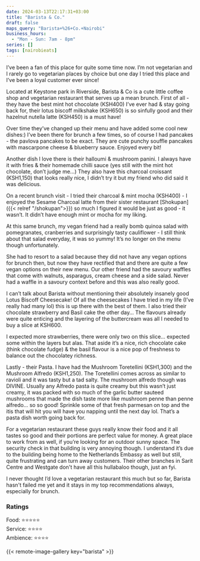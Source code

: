 ```yaml
---
date: 2024-03-13T22:17:31+03:00
title: "Barista & Co."
draft: false
maps_query: "Barista+%26+Co.+Nairobi"
business_hours:
  - "Mon - Sun: 7am - 8pm"
series: []
tags: [nairobieats]
---
```


I’ve been a fan of this place for quite some time now. I’m not vegetarian and I rarely go to vegetarian places by choice but one day I tried this place and I’ve been a loyal customer ever since!

Located at Keystone park in Riverside, Barista & Co is a cute little coffee shop and vegetarian restaurant that serves up a mean brunch. First of all - they have the best mint hot chocolate (KSH400) I’ve ever had & stay going back for, their lotus biscoff milkshake (KSH650) is so sinfully good and their hazelnut nutella latte (KSH450) is a must have!

Over time they’ve changed up their menu and have added some cool new dishes:) I’ve been there for brunch a few times, so of course I had pancakes - the pavlova pancakes to be exact. They are cute punchy souffle pancakes with mascarpone cheese & blueberry sauce. Enjoyed every bit!

Another dish I love there is their halloumi & mushroom panini. I always have it with fries & their homemade chilli sauce (yes still with the mint hot chocolate, don’t judge me…) They also have this charcoal croissant (KSH1,150) that looks really nice, I didn’t try it but my friend who did said it was delicious.

On a recent brunch visit - I tried their charcoal & mint mocha (KSH400) - I enjoyed the Sesame Charcoal latte from their sister restaurant [Shokupan]({{< relref "/shokupan">}}) so much I figured it would be just as good - it wasn’t. It didn’t have enough mint or mocha for my liking.

At this same brunch, my vegan friend had a really bomb quinoa salad with pomegranates, cranberries and surprisingly tasty cauliflower - I still think about that salad everyday, it was so yummy! It’s no longer on the menu though unfortunately.

She had to resort to a salad because they did not have any vegan options for brunch then, but now they have rectified that and there are quite a few vegan options on their new menu. Our other friend had the savoury waffles that come with walnuts, asparagus, cream cheese and a side salad. Never had a waffle in a savoury context before and this was also really good.

I can’t talk about Barista without mentioning their absolutely insanely good Lotus Biscoff Cheesecake! Of all the cheesecakes I have tried in my life (I’ve really had many lol) this is up there with the best of them. I also tried their chocolate strawberry and Basil cake the other day… The flavours already were quite enticing and the layering of the buttercream was all I needed to buy a slice at KSH600.

I expected more strawberries, there were only two on this slice… expected some within the layers but alas. That aside it’s a nice, rich chocolate cake (think chocolate fudge) & the basil flavour is a nice pop of freshness to balance out the chocolatey richness.

Lastly - their Pasta. I have had the Mushroom Toretellini (KSH1,300) and the Mushroom Alfredo (KSH1,250). The Toretellini comes across as similar to ravioli and it was tasty but a tad salty. The mushroom alfredo though was DIVINE. Usually any Alfredo pasta is quite creamy but this wasn’t just creamy, it was packed with so much of the garlic butter sauteed mushrooms that made the dish taste more like mushroom penne than penne alfredo… so so good! Sprinkle some of that fresh parmesan on top and the itis that will hit you will have you napping until the next day lol. That’s a pasta dish worth going back for.

For a vegetarian restaurant these guys really know their food and it all tastes so good and their portions are perfect value for money. A great place to work from as well, if you’re looking for an outdoor sunny space. The security check in that building is very annoying though. I understand it’s due to the building being home to the Netherlands Embassy as well but still, quite frustrating and can turn away customers. Their other branches in Sarit Centre and Westgate don't have all this hullabaloo though, just an fyi.

I never thought I’d love a vegetarian restaurant this much but so far, Barista hasn't failed me yet and it stays in my top recommendations always, especially for brunch.

### Ratings

Food: ⭐️⭐️⭐️⭐️⭐️<br>
Service: ⭐️⭐️⭐️⭐️<br>
Ambience: ⭐️⭐️⭐️⭐️<br>

{{< remote-image-gallery key="barista" >}}
